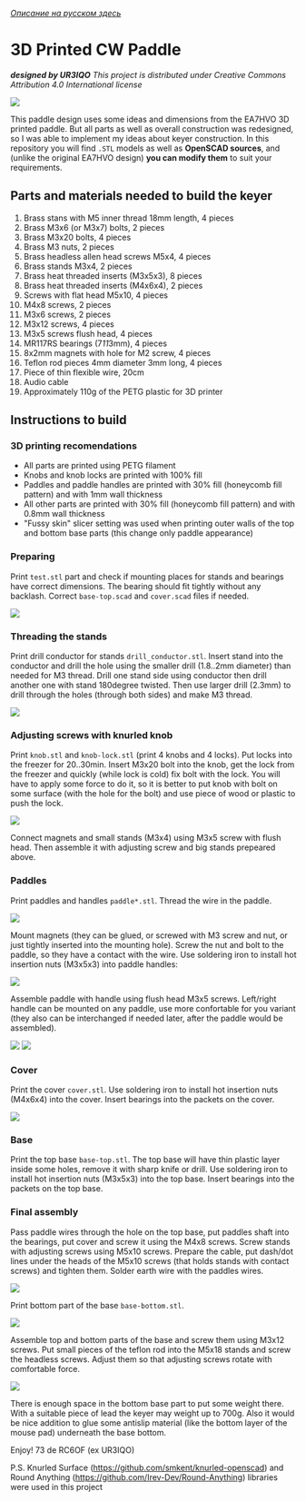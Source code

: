 _[Описание на русском здесь](README_RU.md)_

# 3D Printed CW Paddle 
***designed by UR3IQO***
_This project is distributed under Creative Commons Attribution 4.0 International license_

![](img/keyer_2.jpg)

This paddle design uses some ideas and dimensions from the EA7HVO 3D printed paddle. But all parts as well as overall construction was redesigned, so I was able to implement my ideas about keyer construction. In this repository you will find `.STL` models as well as **OpenSCAD sources**, and (unlike the original EA7HVO design) **you can modify them** to  suit your requirements.

## Parts and materials needed to build the keyer
1. Brass stans with M5 inner thread 18mm length, 4 pieces 
2. Brass M3x6 (or M3x7) bolts, 2 pieces
3. Brass M3x20 bolts, 4 pieces
4. Brass M3 nuts, 2 pieces
5. Brass headless allen head screws M5x4, 4 pieces
6. Brass stands M3x4, 2 pieces
7. Brass heat threaded inserts (M3x5x3), 8 pieces
8. Brass heat threaded inserts (M4x6x4), 2 pieces
9. Screws with flat head M5x10, 4 pieces
10. M4x8 screws, 2 pieces
11. M3x6 screws, 2 pieces
12. M3x12 screws, 4 pieces
13. M3x5 screws flush head, 4 pieces
14. MR117RS bearings (7*11*3mm), 4 pieces
15. 8x2mm magnets with hole for M2 screw, 4 pieces
16. Teflon rod pieces 4mm diameter 3mm long, 4 pieces
17. Piece of thin flexible wire, 20cm
18. Audio cable
19. Approximately 110g of the PETG plastic for 3D printer

## Instructions to build
### 3D printing recomendations
- All parts are printed using PETG filament
- Knobs and knob locks are printed with 100% fill
- Paddles and paddle handles are printed with 30% fill (honeycomb fill pattern) and with 1mm wall thickness
- All other parts are printed with 30% fill (honeycomb fill pattern) and with 0.8mm wall thickness
- "Fussy skin" slicer setting was used when printing outer walls of the top and bottom base parts (this change only paddle appearance)

### Preparing
Print `test.stl` part and check if mounting places for stands and bearings have correct dimensions. The bearing should fit tightly without any backlash. Correct `base-top.scad` and `cover.scad` files if needed.

![](img/test.jpg)

### Threading the stands
Print drill conductor for stands `drill_conductor.stl`. Insert stand into the conductor and drill the hole using the smaller drill (1.8..2mm diameter) than needed for M3 thread. Drill one stand side using conductor then drill another one with stand 180degree twisted. Then use larger drill (2.3mm) to drill through the holes (through both sides) and make M3 thread.

![](img/drill_conductor_1.jpg)

### Adjusting screws with knurled knob
Print `knob.stl` and `knob-lock.stl` (print 4 knobs and 4 locks). Put locks into the freezer for 20..30min. Insert M3x20 bolt into the knob, get the lock from the freezer and quickly (while lock is cold) fix bolt with the lock. You will have to apply some force to do it, so it is better to put knob with bolt on some surface (with the hole for the bolt) and use piece of wood or plastic to push the lock.

![](img/screw.jpg)

Connect magnets and small stands (M3x4) using M3x5 screw with flush head. Then assemble it with adjusting screw and big stands prepeared above. 

### Paddles
Print paddles and handles `paddle*.stl`. Thread the wire in the paddle.

![](img/paddle_wire.jpg)

Mount magnets (they can be glued, or screwed with M3 screw and nut, or just tightly inserted into the mounting hole).
Screw the nut and bolt to the paddle, so they have a contact with the wire. Use soldering iron to install hot insertion nuts (M3x5x3) into paddle handles:

![](img/handle.jpg)

Assemble paddle with handle using flush head M3x5 screws. Left/right handle can be mounted on any paddle, use more confortable for you variant (they also can be interchanged if needed later, after the paddle would be assembled).

![](img/paddle_1.jpg)
![](img/paddle_2.jpg)

### Cover

Print the cover `cover.stl`. Use soldering iron to install hot insertion nuts (M4x6x4) into the cover. Insert bearings into the packets on the cover.

![](img/cover.jpg)

### Base

Print the top base `base-top.stl`. The top base will have thin plastic layer inside some holes, remove it with sharp knife or drill. Use soldering iron to install hot insertion nuts (M3x5x3) into the top base. Insert bearings into the packets on the top base.

### Final assembly

Pass paddle wires through the hole on the top base, put paddles shaft into the bearings, put cover and screw it using the M4x8 screws. Screw stands with adjusting screws using M5x10 screws. Prepare the cable, put dash/dot lines under the heads of the M5x10 screws (that holds stands with contact screws) and tighten them. Solder earth wire with the paddles wires.

![](img/wiring.jpg)

Print bottom part of the base `base-bottom.stl`. 

![](img/base.jpg)

Assemble top and bottom parts of the base and screw them using M3x12 screws. Put small pieces of the teflon rod into the M5x18 stands and screw the headless screws. Adjust them so that adjusting screws rotate with comfortable force.

![](img/keyer_2.jpg)

There is enough space in the bottom base part to put some weight there. With a suitable piece of lead the keyer may weight up to 700g. Also it would be nice addition to glue some antislip material (like the bottom layer of the mouse pad) underneath the base bottom. 

Enjoy!
73 de RC6OF (ex UR3IQO)

P.S. Knurled Surface  (https://github.com/smkent/knurled-openscad) and Round Anything (https://github.com/Irev-Dev/Round-Anything) libraries were used in this project
